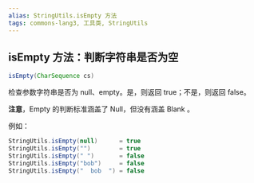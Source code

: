 ```yaml
---
alias: StringUtils.isEmpty 方法
tags: commons-lang3, 工具类, StringUtils
---
```


## isEmpty 方法：判断字符串是否为空

```java
isEmpty(CharSequence cs)
```

检查参数字符串是否为 null、empty。是，则返回 true；不是，则返回 false。

**注意**，Empty 的判断标准涵盖了 Null，但没有涵盖 Blank 。

例如：

```java
StringUtils.isEmpty(null)      = true
StringUtils.isEmpty("")        = true
StringUtils.isEmpty(" ")       = false
StringUtils.isEmpty("bob")     = false
StringUtils.isEmpty("  bob  ") = false
```